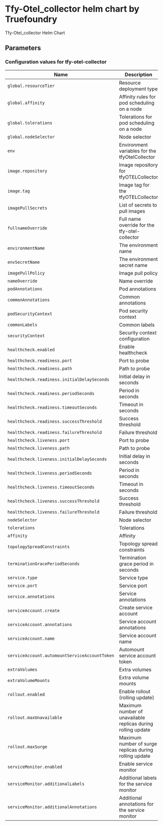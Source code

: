 # Tfy-Otel_collector helm chart by Truefoundry

Tfy-Otel_collector Helm Chart 

## Parameters

### Configuration values for tfy-otel-collector

| Name                                          | Description                                                  | Value                                                |
| --------------------------------------------- | ------------------------------------------------------------ | ---------------------------------------------------- |
| `global.resourceTier`                         | Resource deployment type                                     | `""`                                                 |
| `global.affinity`                             | Affinity rules for pod scheduling on a node                  | `{}`                                                 |
| `global.tolerations`                          | Tolerations for pod scheduling on a node                     | `[]`                                                 |
| `global.nodeSelector`                         | Node selector                                                | `{}`                                                 |
| `env`                                         | Environment variables for the tfyOtelCollector               | `{}`                                                 |
| `image.repository`                            | Image repository for tfyOTELCollector                        | `tfy.jfrog.io/tfy-private-images/tfy-otel-collector` |
| `image.tag`                                   | Image tag for the tfyOTELCollector                           | `d86c8bbba2fc350fb8a52559844f646c3252df97`           |
| `imagePullSecrets`                            | List of secrets to pull images                               | `[]`                                                 |
| `fullnameOverride`                            | Full name override for the tfy-otel-collector                | `""`                                                 |
| `environmentName`                             | The environment name                                         | `default`                                            |
| `envSecretName`                               | The environment secret name                                  | `""`                                                 |
| `imagePullPolicy`                             | Image pull policy                                            | `IfNotPresent`                                       |
| `nameOverride`                                | Name override                                                | `""`                                                 |
| `podAnnotations`                              | Pod annotations                                              | `{}`                                                 |
| `commonAnnotations`                           | Common annotations                                           | `{}`                                                 |
| `podSecurityContext`                          | Pod security context                                         | `{}`                                                 |
| `commonLabels`                                | Common labels                                                | `{}`                                                 |
| `securityContext`                             | Security context configuration                               | `{}`                                                 |
| `healthcheck.enabled`                         | Enable healthcheck                                           | `true`                                               |
| `healthcheck.readiness.port`                  | Port to probe                                                | `3000`                                               |
| `healthcheck.readiness.path`                  | Path to probe                                                | `/health/status`                                     |
| `healthcheck.readiness.initialDelaySeconds`   | Initial delay in seconds                                     | `30`                                                 |
| `healthcheck.readiness.periodSeconds`         | Period in seconds                                            | `10`                                                 |
| `healthcheck.readiness.timeoutSeconds`        | Timeout in seconds                                           | `1`                                                  |
| `healthcheck.readiness.successThreshold`      | Success threshold                                            | `1`                                                  |
| `healthcheck.readiness.failureThreshold`      | Failure threshold                                            | `3`                                                  |
| `healthcheck.liveness.port`                   | Port to probe                                                | `3000`                                               |
| `healthcheck.liveness.path`                   | Path to probe                                                | `/health/status`                                     |
| `healthcheck.liveness.initialDelaySeconds`    | Initial delay in seconds                                     | `600`                                                |
| `healthcheck.liveness.periodSeconds`          | Period in seconds                                            | `10`                                                 |
| `healthcheck.liveness.timeoutSeconds`         | Timeout in seconds                                           | `1`                                                  |
| `healthcheck.liveness.successThreshold`       | Success threshold                                            | `1`                                                  |
| `healthcheck.liveness.failureThreshold`       | Failure threshold                                            | `3`                                                  |
| `nodeSelector`                                | Node selector                                                | `{}`                                                 |
| `tolerations`                                 | Tolerations                                                  | `{}`                                                 |
| `affinity`                                    | Affinity                                                     | `{}`                                                 |
| `topologySpreadConstraints`                   | Topology spread constraints                                  | `{}`                                                 |
| `terminationGracePeriodSeconds`               | Termination grace period in seconds                          | `120`                                                |
| `service.type`                                | Service type                                                 | `ClusterIP`                                          |
| `service.port`                                | Service port                                                 | `4318`                                               |
| `service.annotations`                         | Service annotations                                          | `{}`                                                 |
| `serviceAccount.create`                       | Create service account                                       | `true`                                               |
| `serviceAccount.annotations`                  | Service account annotations                                  | `{}`                                                 |
| `serviceAccount.name`                         | Service account name                                         | `""`                                                 |
| `serviceAccount.automountServiceAccountToken` | Automount service account token                              | `true`                                               |
| `extraVolumes`                                | Extra volumes                                                | `[]`                                                 |
| `extraVolumeMounts`                           | Extra volume mounts                                          | `[]`                                                 |
| `rollout.enabled`                             | Enable rollout (rolling update)                              | `true`                                               |
| `rollout.maxUnavailable`                      | Maximum number of unavailable replicas during rolling update | `1`                                                  |
| `rollout.maxSurge`                            | Maximum number of surge replicas during rolling update       | `50%`                                                |
| `serviceMonitor.enabled`                      | Enable service monitor                                       | `true`                                               |
| `serviceMonitor.additionalLabels`             | Additional labels for the service monitor                    | `{}`                                                 |
| `serviceMonitor.additionalAnnotations`        | Additional annotations for the service monitor               | `{}`                                                 |
